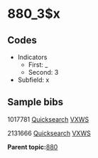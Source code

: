 # 880\_3$x

## Codes

-   Indicators
    -   First: \_
    -   Second: 3
-   Subfield: x

## Sample bibs

1017781 [Quicksearch](https://search.library.yale.edu/catalog/1017781) [VXWS](http://prodorbis.library.yale.edu:7014/vxws/GetHoldingsService?bibId=1017781)

2131666 [Quicksearch](https://search.library.yale.edu/catalog/2131666) [VXWS](http://prodorbis.library.yale.edu:7014/vxws/GetHoldingsService?bibId=2131666)

**Parent topic:**[880](../../tags/880/880.md)

